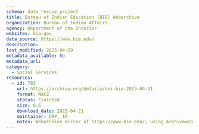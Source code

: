 ```yaml
---
schema: data_rescue_project 
title: Bureau of Indian Education (BIE) Webarchive
organization: Bureau of Indian Affairs
agency: Department of the Interior
websites: bia.gov
data_source: https://www.bie.edu/
description: 
last_modified: 2025-04-29
metadata_available: No
metadata_url: 
category:
  - Social Services 
resources:
  - id: 782
    url: https://archive.org/details/doi-bie-2025-04-21
    format: WACZ
    status: Finished
    size: 0.5
    download_date: 2025-04-21
    maintainer: DRP, IA
    notes: Webarchive mirror of https://www.bie.edu/, using Archiveweb.page, in WACZ file form.
---
```

